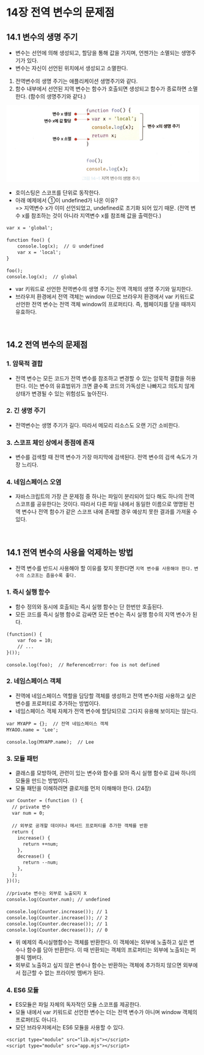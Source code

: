 # 14장 전역 변수의 문제점

## 14.1 변수의 생명 주기

- 변수는 선언에 의해 생성되고, 할당을 통해 값을 가지며, 언젠가는 소멸되는 생명주기가 있다.
- 변수는 자신이 선언된 위치에서 생성되고 소멸한다.

1. 전역변수의 생명 주기는 애플리케이션 생명주기와 같다.
2. 함수 내부에서 선언된 지역 변수는 함수가 호출되면 생성되고 함수가 종료하면 소멸한다. (함수의 생명주기와 같다.)

![lifeCycle](./image.png)

- 호이스팅은 스코프를 단위로 동작한다.
- 아래 예제에서 ①이 undefined가 나온 이유?  
  => 지역변수 x가 이미 선언되었고, undefined로 초기화 되어 있기 때문. (전역 변수 x를 참조하는 것이 아니라 지역변수 x를 참조해 값을 출력한다.)

```
var x = 'global';

function foo() {
    console.log(x);  // ① undefined
    var x = 'local';
}

foo();
console.log(x);  // global
```

- var 키워드로 선언한 전역변수의 생명 주기는 전역 객체의 생명 주기와 일치한다.
- 브라우저 환경에서 전역 객체는 window 이므로 브라우저 환경에서 var 키워드로 선언한 전역 변수는 전역 객체 window의 프로퍼티다. 즉, 웹페이지를 닫을 때까지 유효하다.

<br />

## 14.2 전역 변수의 문제점

### 1. 암묵적 결합

- 전역 변수는 모든 코드가 전역 변수를 참조하고 변경할 수 있는 암묵적 결합을 허용한다. 이는 변수의 유효범위가 크면 클수록 코드의 가독성은 나빠지고 의도치 않게 상태가 변경될 수 있는 위험성도 높아진다.

### 2. 긴 생명 주기

- 전역변수는 생명 주기가 길다. 따라서 메모리 리소스도 오랜 기간 소비한다.

### 3. 스코프 체인 상에서 종점에 존재

- 변수를 검색할 때 전역 변수가 가장 마지막에 검색된다. 전역 변수의 검색 속도가 가장 느리다.

### 4. 네임스페이스 오염

- 자바스크립트의 가장 큰 문제점 중 하나는 파일이 분리되어 있다 해도 하나의 전역 스코프를 공유한다는 것이다. 따라서 다른 파일 내에서 동일한 이름으로 명명된 전역 변수나 전역 함수가 같은 스코프 내에 존재할 경우 예상치 못한 결과를 가져올 수 있다.

<br />

## 14.1 전역 변수의 사용을 억제하는 방법

- 전역 변수를 반드시 사용해야 할 이유를 찾지 못한다면 `지역 변수를 사용해야 한다.` `변수의 스코프는 좁을수록 좋다.`

### 1. 즉시 실행 함수

- 함수 정의와 동시에 호출되는 즉시 실행 함수는 단 한번만 호출된다.
- 모든 코드를 즉시 실행 함수로 감싸면 모든 변수는 즉시 실행 함수의 지역 변수가 된다.

```
(function() {
    var foo = 10;
    // ...
}());

console.log(foo);  // ReferenceError: foo is not defined
```

### 2. 네임스페이스 객체

- 전역에 네임스페이스 역할을 담당할 객체를 생성하고 전역 변수처럼 사용하고 싶은 변수를 프로퍼티로 추가하는 방법이다.
- 네임스페이스 객체 자체가 전역 변수에 할당되므로 그다지 유용해 보이지는 않는다.

```
var MYAPP = {};  // 전역 네임스페이스 객체
MYAOO.name = 'Lee';

console.log(MYAPP.name);  // Lee
```

### 3. 모듈 패턴

- 클래스를 모방하여, 관련이 있는 변수와 함수를 모아 즉시 실행 함수로 감싸 하나의 모듈을 만드는 방법이다.
- 모듈 패턴을 이해하려면 클로저를 먼저 이해해야 한다. (24장)

```
var Counter = (function () {
  // private 변수
  var num = 0;

  // 외부로 공개할 데이터나 메서드 프로퍼티를 추가한 객체를 반환
  return {
    increase() {
      return ++num;
    },
    decrease() {
      return --num;
    },
  };
})();

//private 변수는 외부로 노출되지 X
console.log(Counter.num); // undefined

console.log(Counter.increase()); // 1
console.log(Counter.increase()); // 2
console.log(Counter.decrease()); // 1
console.log(Counter.decrease()); // 0
```

- 위 예제의 즉시실행함수는 객체를 반환한다. 이 객체에는 외부에 노출하고 싶은 변수나 함수를 담아 반환한다. 이 때 반환되는 객체의 프로퍼티는 외부에 노출되는 퍼블릭 멤버다.
- 외부로 노출하고 싶지 않은 변수나 함수는 반환하는 객체에 추가하지 않으면 외부에서 접근할 수 없는 프라이빗 멤버가 된다.

### 4. ES6 모듈

- ES모듈은 파일 자체의 독자적인 모듈 스코프를 제공한다.
- 모듈 내에서 var 키워드로 선언한 변수는 더는 전역 변수가 아니며 window 객체의 프로퍼티도 아니다.
- 모던 브라우저에서는 ES6 모듈을 사용할 수 있다.

```
<script type="module" src="lib.mjs"></script>
<script type="module" src="app.mjs"></script>
```
